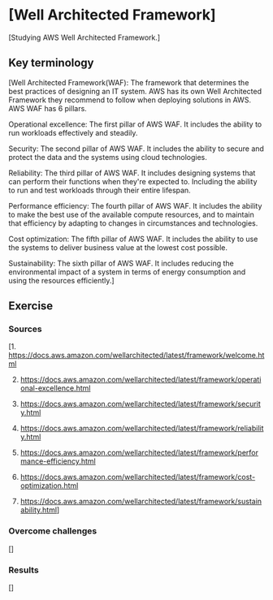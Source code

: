 # [Well Architected Framework]

[Studying AWS Well Architected Framework.]

## Key terminology

[Well Architected Framework(WAF): The framework that determines the best practices of designing an IT system. AWS has its own Well Architected Framework they recommend to follow when deploying solutions in AWS. AWS WAF has 6 pillars.

Operational excellence: The first pillar of AWS WAF. It includes the ability to run workloads effectively and steadily.

Security: The second pillar of AWS WAF. It includes the ability to secure and protect the data and the systems using cloud technologies.

Reliability: The third pillar of AWS WAF. It includes designing systems that can perform their functions when they're expected to. Including the ability to run and test workloads through their entire lifespan.

Performance efficiency: The fourth pillar of AWS WAF. It includes the ability to make the best use of the available compute resources, and to maintain that efficiency by adapting to changes in circumstances and technologies.

Cost optimization: The fifth pillar of AWS WAF. It includes the ability to use the systems to deliver business value at the lowest cost possible.

Sustainability: The sixth pillar of AWS WAF. It includes reducing the environmental impact of a system in terms of energy consumption and using the resources efficiently.]

## Exercise

### Sources

[1. <https://docs.aws.amazon.com/wellarchitected/latest/framework/welcome.html>

2. <https://docs.aws.amazon.com/wellarchitected/latest/framework/operational-excellence.html>

3. <https://docs.aws.amazon.com/wellarchitected/latest/framework/security.html>

4. <https://docs.aws.amazon.com/wellarchitected/latest/framework/reliability.html>

5. <https://docs.aws.amazon.com/wellarchitected/latest/framework/performance-efficiency.html>

6. <https://docs.aws.amazon.com/wellarchitected/latest/framework/cost-optimization.html>

7. <https://docs.aws.amazon.com/wellarchitected/latest/framework/sustainability.html>]

### Overcome challenges

[]

### Results

[]
